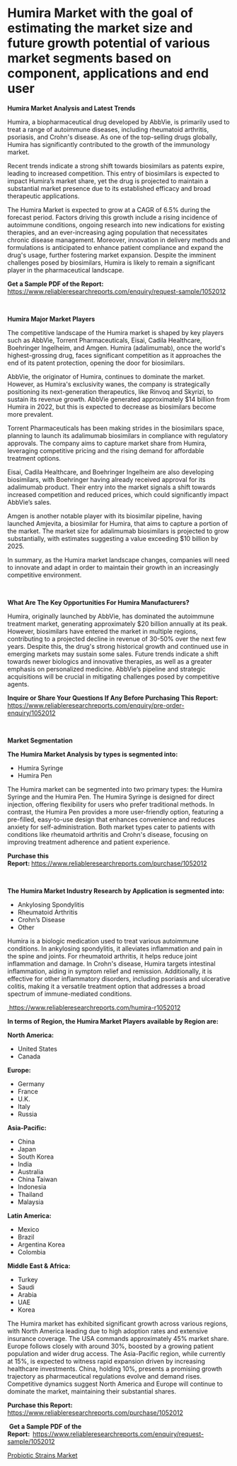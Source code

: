 <p><h1>Humira Market with the goal of estimating the market size and future growth potential of various market segments based on component, applications and end user</h1></p><p><strong>Humira Market Analysis and Latest Trends</strong></p>
<p><p>Humira, a biopharmaceutical drug developed by AbbVie, is primarily used to treat a range of autoimmune diseases, including rheumatoid arthritis, psoriasis, and Crohn's disease. As one of the top-selling drugs globally, Humira has significantly contributed to the growth of the immunology market. </p><p>Recent trends indicate a strong shift towards biosimilars as patents expire, leading to increased competition. This entry of biosimilars is expected to impact Humira’s market share, yet the drug is projected to maintain a substantial market presence due to its established efficacy and broad therapeutic applications. </p><p>The Humira Market is expected to grow at a CAGR of 6.5% during the forecast period. Factors driving this growth include a rising incidence of autoimmune conditions, ongoing research into new indications for existing therapies, and an ever-increasing aging population that necessitates chronic disease management. Moreover, innovation in delivery methods and formulations is anticipated to enhance patient compliance and expand the drug's usage, further fostering market expansion. Despite the imminent challenges posed by biosimilars, Humira is likely to remain a significant player in the pharmaceutical landscape.</p></p>
<p><strong>Get a Sample PDF of the Report:&nbsp;</strong> <a href="https://www.reliableresearchreports.com/enquiry/request-sample/1052012?utm_campaign=2737&utm_medium=2&utm_source=Github&utm_content=ia&utm_term=08032025&utm_id=humira">https://www.reliableresearchreports.com/enquiry/request-sample/1052012</a></p>
<p>&nbsp;</p>
<p><strong>Humira Major Market Players</strong></p>
<p><p>The competitive landscape of the Humira market is shaped by key players such as AbbVie, Torrent Pharmaceuticals, Eisai, Cadila Healthcare, Boehringer Ingelheim, and Amgen. Humira (adalimumab), once the world's highest-grossing drug, faces significant competition as it approaches the end of its patent protection, opening the door for biosimilars.</p><p>AbbVie, the originator of Humira, continues to dominate the market. However, as Humira's exclusivity wanes, the company is strategically positioning its next-generation therapeutics, like Rinvoq and Skyrizi, to sustain its revenue growth. AbbVie generated approximately $14 billion from Humira in 2022, but this is expected to decrease as biosimilars become more prevalent.</p><p>Torrent Pharmaceuticals has been making strides in the biosimilars space, planning to launch its adalimumab biosimilars in compliance with regulatory approvals. The company aims to capture market share from Humira, leveraging competitive pricing and the rising demand for affordable treatment options.</p><p>Eisai, Cadila Healthcare, and Boehringer Ingelheim are also developing biosimilars, with Boehringer having already received approval for its adalimumab product. Their entry into the market signals a shift towards increased competition and reduced prices, which could significantly impact AbbVie’s sales.</p><p>Amgen is another notable player with its biosimilar pipeline, having launched Amjevita, a biosimilar for Humira, that aims to capture a portion of the market. The market size for adalimumab biosimilars is projected to grow substantially, with estimates suggesting a value exceeding $10 billion by 2025.</p><p>In summary, as the Humira market landscape changes, companies will need to innovate and adapt in order to maintain their growth in an increasingly competitive environment.</p></p>
<p>&nbsp;</p>
<p><strong>What Are The Key Opportunities For Humira Manufacturers?</strong></p>
<p><p>Humira, originally launched by AbbVie, has dominated the autoimmune treatment market, generating approximately $20 billion annually at its peak. However, biosimilars have entered the market in multiple regions, contributing to a projected decline in revenue of 30-50% over the next few years. Despite this, the drug's strong historical growth and continued use in emerging markets may sustain some sales. Future trends indicate a shift towards newer biologics and innovative therapies, as well as a greater emphasis on personalized medicine. AbbVie’s pipeline and strategic acquisitions will be crucial in mitigating challenges posed by competitive agents.</p></p>
<p><strong>Inquire or Share Your Questions If Any Before Purchasing This Report:</strong> <a href="https://www.reliableresearchreports.com/enquiry/pre-order-enquiry/1052012?utm_campaign=2737&utm_medium=2&utm_source=Github&utm_content=ia&utm_term=08032025&utm_id=humira">https://www.reliableresearchreports.com/enquiry/pre-order-enquiry/1052012</a></p>
<p>&nbsp;</p>
<p><strong>Market Segmentation</strong></p>
<p><strong>The Humira Market Analysis by types is segmented into:</strong></p>
<p><ul><li>Humira Syringe</li><li>Humira Pen</li></ul></p>
<p><p>The Humira market can be segmented into two primary types: the Humira Syringe and the Humira Pen. The Humira Syringe is designed for direct injection, offering flexibility for users who prefer traditional methods. In contrast, the Humira Pen provides a more user-friendly option, featuring a pre-filled, easy-to-use design that enhances convenience and reduces anxiety for self-administration. Both market types cater to patients with conditions like rheumatoid arthritis and Crohn's disease, focusing on improving treatment adherence and patient experience.</p></p>
<p><strong>Purchase this Report:&nbsp;</strong><a href="https://www.reliableresearchreports.com/purchase/1052012?utm_campaign=2737&utm_medium=2&utm_source=Github&utm_content=ia&utm_term=08032025&utm_id=humira">https://www.reliableresearchreports.com/purchase/1052012</a></p>
<p>&nbsp;</p>
<p><strong>The Humira Market Industry Research by Application is segmented into:</strong></p>
<p><ul><li>Ankylosing Spondylitis</li><li>Rheumatoid Arthritis</li><li>Crohn’s Disease</li><li>Other</li></ul></p>
<p><p>Humira is a biologic medication used to treat various autoimmune conditions. In ankylosing spondylitis, it alleviates inflammation and pain in the spine and joints. For rheumatoid arthritis, it helps reduce joint inflammation and damage. In Crohn's disease, Humira targets intestinal inflammation, aiding in symptom relief and remission. Additionally, it is effective for other inflammatory disorders, including psoriasis and ulcerative colitis, making it a versatile treatment option that addresses a broad spectrum of immune-mediated conditions.</p></p>
<p><a href="https://www.reliableresearchreports.com/humira-r1052012?utm_campaign=2737&utm_medium=2&utm_source=Github&utm_content=ia&utm_term=08032025&utm_id=humira">&nbsp;https://www.reliableresearchreports.com/humira-r1052012</a></p>
<p><strong>In terms of Region, the Humira Market Players available by Region are:</strong></p>
<p>
    <p> <strong> North America: </strong>
        <ul>
            <li>United States</li>
            <li>Canada</li>
        </ul>
        </p> 
    <p> <strong> Europe: </strong>
        <ul>
            <li>Germany</li>
            <li>France</li>
            <li>U.K.</li>
            <li>Italy</li>
            <li>Russia</li>
        </ul>
        </p> 
    <p> <strong> Asia-Pacific: </strong>
        <ul>
            <li>China</li>
            <li>Japan</li>
            <li>South Korea</li>
            <li>India</li>
            <li>Australia</li>
            <li>China Taiwan</li>
            <li>Indonesia</li>
            <li>Thailand</li>
            <li>Malaysia</li>
        </ul>
        </p> 
    <p> <strong> Latin America: </strong>
        <ul>
            <li>Mexico</li>
            <li>Brazil</li>
            <li>Argentina Korea</li>
            <li>Colombia</li>
        </ul>
        </p> 
    <p> <strong> Middle East & Africa: </strong>
        <ul>
            <li>Turkey</li>
            <li>Saudi</li>
            <li>Arabia</li>
            <li>UAE</li>
            <li>Korea</li>
        </ul>
    </p>
    </p>
<p><p>The Humira market has exhibited significant growth across various regions, with North America leading due to high adoption rates and extensive insurance coverage. The USA commands approximately 45% market share. Europe follows closely with around 30%, boosted by a growing patient population and wider drug access. The Asia-Pacific region, while currently at 15%, is expected to witness rapid expansion driven by increasing healthcare investments. China, holding 10%, presents a promising growth trajectory as pharmaceutical regulations evolve and demand rises. Competitive dynamics suggest North America and Europe will continue to dominate the market, maintaining their substantial shares.</p></p>
<p><strong>Purchase this Report: </strong><a href="https://www.reliableresearchreports.com/purchase/1052012?utm_campaign=2737&utm_medium=2&utm_source=Github&utm_content=ia&utm_term=08032025&utm_id=humira">https://www.reliableresearchreports.com/purchase/1052012</a></p>
<p>&nbsp;<strong>Get a Sample PDF of the Report:&nbsp;&nbsp;</strong><a href="https://www.reliableresearchreports.com/enquiry/request-sample/1052012?utm_campaign=2737&utm_medium=2&utm_source=Github&utm_content=ia&utm_term=08032025&utm_id=humira">https://www.reliableresearchreports.com/enquiry/request-sample/1052012</a></p>
<p><strong></strong></p>
<p><p><a href="https://github.com/vitrilaoire/Market-Research-Report-List-1/blob/main/probiotic-strains-market.md?utm_campaign=2737&utm_medium=2&utm_source=Github&utm_content=ia&utm_term=08032025&utm_id=humira">Probiotic Strains Market</a></p></p>